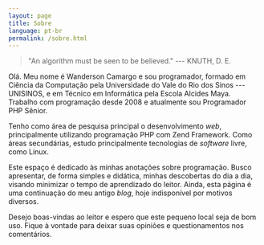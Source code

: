```yaml
---
layout: page
title: Sobre
language: pt-br
permalink: /sobre.html
---
```


> "An algorithm must be seen to be believed." --- KNUTH, D. E.

Olá. Meu nome é Wanderson Camargo e sou programador, formado em Ciência da
Computação pela Universidade do Vale do Rio dos Sinos --- UNISINOS, e em Técnico
em Informática pela Escola Alcides Maya. Trabalho com programação desde 2008 e
atualmente sou Programador PHP Sênior.

Tenho como área de pesquisa principal o desenvolvimento _web_, principalmente
utilizando programação PHP com Zend Framework. Como áreas secundárias, estudo
principalmente tecnologias de _software_ livre, como Linux.

Este espaço é dedicado às minhas anotações sobre programação. Busco apresentar,
de forma simples e didática, minhas descobertas do dia a dia, visando minimizar
o tempo de aprendizado do leitor. Ainda, esta página é uma continuação do meu
antigo _blog_, hoje indisponível por motivos diversos.

Desejo boas-vindas ao leitor e espero que este pequeno local seja de bom uso.
Fique à vontade para deixar suas opiniões e questionamentos nos comentários.
